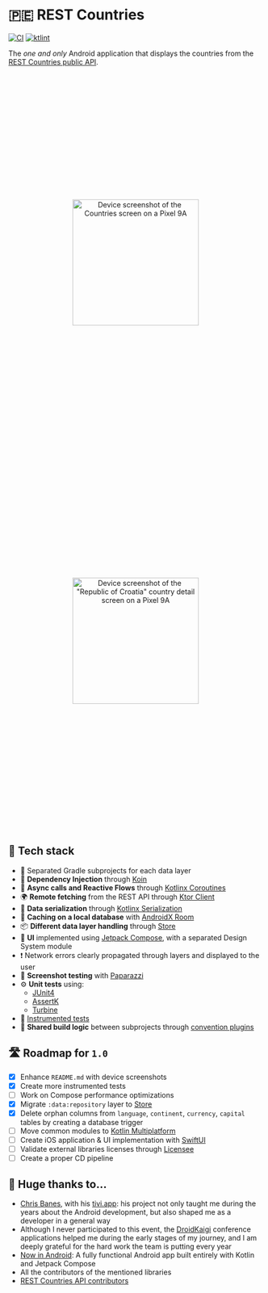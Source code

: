 # 🇵🇪 REST Countries

[![CI](https://github.com/razvanred/rest-countries-mobile/actions/workflows/ci.yml/badge.svg?branch=main)](https://github.com/razvanred/rest-countries-mobile/actions/workflows/ci.yml)
[![ktlint](https://img.shields.io/badge/ktlint%20code--style-%E2%9D%A4-FF4081)](https://pinterest.github.io/ktlint/)

The _one and only_ Android application that displays the countries from the [REST Countries public API](https://restcountries.com/).

<div align="center" style="margin:auto">
   <picture>
      <source media="(prefers-color-scheme: dark)" srcset="docs/assets/pixel9a-dark-countries-screen.png" />
      <source media="(prefers-color-scheme: light)" srcset="docs/assets/pixel9a-light-countries-screen.png" />
      <img alt="Device screenshot of the Countries screen on a Pixel 9A" src="docs/assets/pixel9a-light-countries-screen.png" width="250px" hspace="20" vspace="250px" />
   </picture>
   <picture>
      <source media="(prefers-color-scheme: dark)" srcset="docs/assets/pixel9a-dark-details-screen.png" />
      <source media="(prefers-color-scheme: light)" srcset="docs/assets/pixel9a-light-details-screen.png" />
      <img alt='Device screenshot of the "Republic of Croatia" country detail screen on a Pixel 9A' src="docs/assets/pixel9a-light-details-screen.png" width="250px" hspace="20" vspace="250px" />
   </picture>
</div>

## 🌟 Tech stack

- 🛂 Separated Gradle subprojects for each data layer
- 💉 **Dependency Injection** through [Koin](https://github.com/InsertKoinIO/koin)
- 🌊 **Async calls and Reactive Flows** through [Kotlinx Coroutines](https://github.com/Kotlin/kotlinx.coroutines)
- 🌍 **Remote fetching** from the REST API through [Ktor Client](https://github.com/ktorio/ktor)
- 📄 **Data serialization** through [Kotlinx Serialization](https://github.com/Kotlin/kotlinx.serialization)
- 🍔 **Caching on a local database** with [AndroidX Room](https://developer.android.com/jetpack/androidx/releases/room)
- 📦 **Different data layer handling** through [Store](https://github.com/MobileNativeFoundation/Store)
- 🎨 **UI** implemented using [Jetpack Compose](https://developer.android.com/compose), with a separated Design System module
- ❗️ Network errors clearly propagated through layers and displayed to the user
- 📸 **Screenshot testing** with [Paparazzi](https://github.com/cashapp/paparazzi)
- ⚙️ **Unit tests** using:
  - [JUnit4](https://github.com/junit-team/junit4)
  - [AssertK](https://github.com/willowtreeapps/assertk)
  - [Turbine](https://github.com/cashapp/turbine)
- 🦾 [Instrumented tests](https://developer.android.com/training/testing/instrumented-tests)
- 🧩 **Shared build logic** between subprojects through [convention plugins](https://docs.gradle.org/current/samples/sample_convention_plugins.html)

## 🛣 Roadmap for `1.0`

- [x] Enhance `README.md` with device screenshots
- [x] Create more instrumented tests
- [ ] Work on Compose performance optimizations
- [x] Migrate `:data:repository` layer to [Store](https://github.com/MobileNativeFoundation/Store)
- [x] Delete orphan columns from `language`, `continent`, `currency`, `capital` tables by creating a database trigger
- [ ] Move common modules to [Kotlin Multiplatform](https://www.jetbrains.com/kotlin-multiplatform/)
- [ ] Create iOS application & UI implementation with [SwiftUI](https://developer.apple.com/swiftui/)
- [ ] Validate external libraries licenses through [Licensee](https://github.com/cashapp/licensee)
- [ ] Create a proper CD pipeline

## 💟 Huge thanks to…

- [Chris Banes](https://chrisbanes.me/), with his [tivi.app](https://github.com/chrisbanes/tivi): his project not only taught me during the years
    about the Android development, but also shaped me as a developer in a general way
- Although I never participated to this event, the [DroidKaigi](https://github.com/DroidKaigi) conference applications helped me
    during the early stages of my journey, and I am deeply grateful for the hard work the team is putting every year
- [Now in Android](https://github.com/android/nowinandroid): A fully functional Android app built entirely with Kotlin and Jetpack Compose
- All the contributors of the mentioned libraries
- [REST Countries API contributors](https://gitlab.com/restcountries/restcountries)
